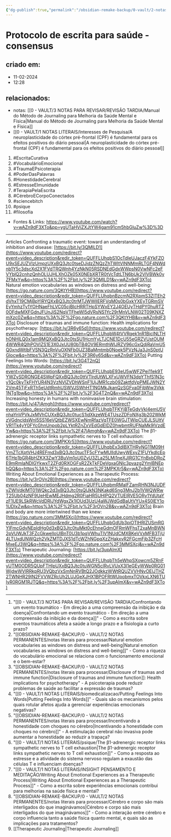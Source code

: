 ```yaml
---
{"dg-publish":true,"permalink":"/obsidian-remake-backup/0-vault/2-notas-permanentes/protocolo-de-escrita-para-saude-consensus/","tags":["permanente","EscritaCurativa","VocabulárioEmocional","TraumaEPsicoterapia","PoderDasPalavras","HonestidadeCerebral","EstresseEImunidade","TerapiaPelaEscrita","CérebroECorpoConectados","sciencebitch","psique","filosofia"],"dgHomeLink":true,"dgShowLocalGraph":true,"dgShowFileTree":true,"dgEnableSearch":true,"noteIcon":""}
---
```


# Protocolo de escrita para saúde - consensus

## criado em: 
- 11-02-2024
- 12:28
## relacionados:
- notas: [[0 - VAULT/3 NOTAS PARA REVISAR/REVISÃO TARDIA/Manual do Método de Journaling para Melhoria da Saúde Mental e Física\|Manual do Método de Journaling para Melhoria da Saúde Mental e Física]]
- [[0 - VAULT/1 NOTAS LITERAIS/Interesses de Pesquisa/A neuroplasticidade do córtex pré-frontal (CPF) é fundamental para os efeitos positivos do diário pessoal\|A neuroplasticidade do córtex pré-frontal (CPF) é fundamental para os efeitos positivos do diário pessoal]]
1. #EscritaCurativa
2. #VocabulárioEmocional
3. #TraumaEPsicoterapia
4. #PoderDasPalavras
5. #HonestidadeCerebral
6. #EstresseEImunidade
7. #TerapiaPelaEscrita
8. #CérebroECorpoConectados
9. #sciencebitch 
10. #psique 
11. #filosofia 
- Fontes & Links: https://www.youtube.com/watch?v=wAZn9dF3XTo&pp=ygUTaHViZXJtYW4gam91cm5hbGluZw%3D%3D
---
 
Articles Confronting a traumatic event: toward an understanding of inhibition and disease: [https://bit.ly/3QMlLD1](https://www.youtube.com/redirect?event=video_description&redir_token=QUFFLUhqbS1OcTdleUJaczF4YkFZOU9xSEJUZVlzUmpzUXxBQ3Jtc0tseDJidzZNQzZhTWItVlNNMmRLTGF4NWdnb1Y5c3dscXd2X1FVdTRQWnh4YzNkN05RSDNEdGdxWWpsN0VwNFc2eFVYblQ2cnhzQnhOLUJHLXhOZk05X0NEbXRTR0tVcTdtLTN6bUk2VlVBWk0yZFMxYw&q=https%3A%2F%2Fbit.ly%2F3QMlLD1&v=wAZn9dF3XTo) Natural emotion vocabularies as windows on distress and well-being: [https://go.nature.com/3QKtYHB](https://www.youtube.com/redirect?event=video_description&redir_token=QUFFLUhqbnBzcmN2RXpmS3ZlTEh2dVhxT19CMjBpYlRYQXxBQ3Jtc0trMTJWWllERFVqM0s0bGxkYXEyTGRmSVEyYmhzTy1YOHNaeFhLVC05cjBIcHRRTHpSYWxEY2J4OEUyTHdPY0huRTZ0OFdwMXFGdnJFUnJiS2NqVTFheWI5dVRsNS1Yc29rMnVLNW02T09KNXZmXzc0Zw&q=https%3A%2F%2Fgo.nature.com%2F3QKtYHB&v=wAZn9dF3XTo) Disclosure of traumas and immune function: Health implications for psychotherapy: [https://bit.ly/3R6y65d](https://www.youtube.com/redirect?event=video_description&redir_token=QUFFLUhqbW4tVVRqek1nR1BiclNLTHhONHlLQ0x1am9MQXxBQ3Jtc0tsSU1HcmYyLTJCNE1DcU55eGRZVUstOUM4WWR4QlhPOVlZS1E3X0JxUU80bTB4OV9ERmthWlJRZV96cGxQdjRaVmU5Q0xndWtlbFVSN3QzRnVuOXNFb0lJZ3BaMmtmb0Noek5PVzNJa3JnS0ptUGlocw&q=https%3A%2F%2Fbit.ly%2F3R6y65d&v=wAZn9dF3XTo) Putting Feelings Into Words: [https://bit.ly/3G4T2nQ](https://www.youtube.com/redirect?event=video_description&redir_token=QUFFLUhqbE93eU5wWFZPei11ek9TYWZySDRONGE4SWpFQXxBQ3Jtc0ttVTlrdUtWLXFxUWVFN3dpYThfS1N3cy1Qc0kyTkFHYUR4N3VzNVlZVDhWSnF1UjJMR1czb09ZaktfdVpPMEJWN2Y2Vm45TjFxRTh5eUdtRmhUSWVJSWhHT1NGMkJkanQzSGFva0FjbWw3Vkk1NTg1bw&q=https%3A%2F%2Fbit.ly%2F3G4T2nQ&v=wAZn9dF3XTo) Increasing honesty in humans with noninvasive brain stimulation: [https://bit.ly/47jAmgh](https://www.youtube.com/redirect?event=video_description&redir_token=QUFFLUhqbTFKYjBTeGdvVkl4emU5VnhaYnVPVkJxMVhCUXxBQ3Jtc0tucS1idXkzeWE4TUszZDFoNXg3b202WkMzVGdncldsWnI5SS16eVQtbEZWSXEwNmRfazVqTFE0WGJTWlpCUEJLSUltVVR1Tk4yY0FYcGhnUnpob2pLYktRZnZxVEdGdElDZ0hwbmtRUFNaMk9lVzdEYw&q=https%3A%2F%2Fbit.ly%2F47jAmgh&v=wAZn9dF3XTo) The β1-adrenergic receptor links sympathetic nerves to T cell exhaustion: [https://go.nature.com/3MPKXr5](https://www.youtube.com/redirect?event=video_description&redir_token=QUFFLUhqbEx3dlBXTHRyNG11M09HVmZTcXptVHJ4REFmd3xBQ3Jtc0tucTF5cFYwMUlIdUwyWExyZ1FUYkdIcEp6THp1bGR4bHZKX3ZwY3BuVm1oU0ZvU3ZLa25LMi1neXJIRG1CYnBxbDRoZE9mRmlaNDlGYkwxT2ZFd0RXOGFsR2ZkTkFDeVgxaGNlc3pvazg2YmlBNEphQQ&q=https%3A%2F%2Fgo.nature.com%2F3MPKXr5&v=wAZn9dF3XTo) Writing About Emotional Experiences as a Therapeutic Process: [https://bit.ly/3rOVn2B](https://www.youtube.com/redirect?event=video_description&redir_token=QUFFLUhqbmRMalFZamRHN3NJUDFvZWlVdklMT01WQkc2d3xBQ3Jtc0tsQlJkN3NKakd6Sng3MnJ2b1VWQWRwT25Ub04zNF9UeHEwMEJHdmg2R0FiaHR5UHlPQ2VTUElRVE5ORy1YdUtaYzF1UE9LSkRWcVdDRlJYdWgxZk1lOUd3UzU4aWJWdGdBaUtVYUx4S0lEY1o1UDIxZw&q=https%3A%2F%2Fbit.ly%2F3rOVn2B&v=wAZn9dF3XTo) Brain and body are more intertwined than we knew: [https://go.nature.com/3MMSXcj](https://www.youtube.com/redirect?event=video_description&redir_token=QUFFLUhqbGdUb3piOTlHRlZUSmRGYlFmcGdyNEpIdHg0d3xBQ3Jtc0tuMkt0cEhneGdmOFRmWFhsT2xaMnBWN2pVUWJkT3FZcGkwelloUlBnT0U3b1pqVWhuTlV1NUdCMXBKeVVxMFB3TjU4LTUxdUNWQzh2VkZMTDJXS1dTcWZhNGpqXzZHakxvR2FGcmFjb3ZFcHMxeEJ3WQ&q=https%3A%2F%2Fgo.nature.com%2F3MMSXcj&v=wAZn9dF3XTo) Therapeutic Journaling: [https://bit.ly/3upAImX](https://www.youtube.com/redirect?event=video_description&redir_token=QUFFLUhqbTh5eWhpSXowcm5ZRnFyUTM0ODR5QUpFTHlpUXxBQ3Jtc0tuWGN5clRvLVUxX3l1eGEyWWp0RG01WjdwWVlRRkpRU3VQbzVxSmNnRVBtQ2JOdkkzWWtRQUZVVHNvOElJTHZ2TWNHR29lN2FVVWZRcUh2LUJGeXJHX1BPOFRtWUpobmxTOVkxLXN6TUIyR0RGM1RJTQ&q=https%3A%2F%2Fbit.ly%2F3upAImX&v=wAZn9dF3XTo)

---

1. "[[0 - VAULT/3 NOTAS PARA REVISAR/REVISÃO TARDIA/Confrontando um evento traumático - Em direção a uma compreensão da inibição e da doença\|Confrontando um evento traumático - Em direção a uma compreensão da inibição e da doença]]" - Como a escrita sobre eventos traumáticos afeta a saúde a longo prazo e a fisiologia a curto prazo?
2. "[[OBSIDIAN-REMAKE-BACKUP/0 - VAULT/2 NOTAS PERMANENTES/notas literais para processar/Natural emotion vocabularies as windows on distress and well-being\|Natural emotion vocabularies as windows on distress and well-being]]" - Como a riqueza do vocabulário emocional se relaciona com o funcionamento emocional e o bem-estar?
3. "[[OBSIDIAN-REMAKE-BACKUP/0 - VAULT/2 NOTAS PERMANENTES/notas literais para processar/Disclosure of traumas and immune function\|Disclosure of traumas and immune function]]: Health implications for psychotherapy" - A psicoterapia pode reduzir problemas de saúde ao facilitar a expressão de traumas?
4. "[[0 - VAULT/1 NOTAS LITERAIS/biomedicalizacao/Putting Feelings Into Words\|Putting Feelings Into Words]]" - Quais são os mecanismos pelos quais rotular afetos ajuda a gerenciar experiências emocionais negativas?
5. "[[OBSIDIAN-REMAKE-BACKUP/0 - VAULT/2 NOTAS PERMANENTES/notas literais para processar/Incentivando a honestidade com choques no cérebro\|Incentivando a honestidade com choques no cérebro]]" - A estimulação cerebral não invasiva pode aumentar a honestidade ao reduzir a trapaça?
6. "[[0 - VAULT/1 NOTAS LITERAIS/psique/The β1-adrenergic receptor links sympathetic nerves to T cell exhaustion\|The β1-adrenergic receptor links sympathetic nerves to T cell exhaustion]]" - Como a resposta ao estresse e a atividade do sistema nervoso regulam a exaustão das células T e influenciam doenças?
7. "[[0 - VAULT/1 NOTAS LITERAIS/INSIGHT PENSAMENTO E MEDITAÇÃO/Writing About Emotional Experiences as a Therapeutic Process\|Writing About Emotional Experiences as a Therapeutic Process]]" - Como a escrita sobre experiências emocionais contribui para melhorias na saúde física e mental?
8. "[[OBSIDIAN-REMAKE-BACKUP/0 - VAULT/2 NOTAS PERMANENTES/notas literais para processar/Cérebro e corpo são mais interligados do que imaginávamos\|Cérebro e corpo são mais interligados do que imaginávamos]]" - Como a interação entre cérebro e corpo influencia tanto a saúde física quanto mental, e quais são as implicações para tratamentos?
9. [[Therapeutic Journaling\|Therapeutic Journaling]]

